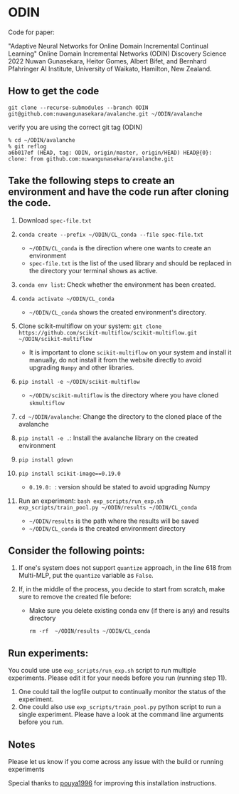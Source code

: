 # ODIN
Code for paper:

"Adaptive Neural Networks for Online Domain Incremental Continual Learning"
Online Domain Incremental Networks (ODIN)
Discovery Science 2022
Nuwan Gunasekara, Heitor Gomes, Albert Bifet, and Bernhard Pfahringer
AI Institute, University of Waikato, Hamilton, New Zealand.


## How to get the code 
```
git clone --recurse-submodules --branch ODIN git@github.com:nuwangunasekara/avalanche.git ~/ODIN/avalanche
```
verify you are using the correct git tag (ODIN)
```
% cd ~/ODIN/avalanche
% git reflog                          
a6b017ef (HEAD, tag: ODIN, origin/master, origin/HEAD) HEAD@{0}: clone: from github.com:nuwangunasekara/avalanche.git
```

## Take the following steps to create an environment and have the code run after cloning the code.

1. Download `spec-file.txt`

2. `conda create --prefix ~/ODIN/CL_conda --file spec-file.txt`
    * `~/ODIN/CL_conda` is the direction where one wants to create an environment
    *  `spec-file.txt` is the list of the used library and should be replaced in the directory your terminal shows as active.
3. `conda env list`: Check whether the environment has been created.
4. `conda activate ~/ODIN/CL_conda`
    * `~/ODIN/CL_conda` shows the created environment's directory.
5. Clone scikit-multiflow on your system: `git clone https://github.com/scikit-multiflow/scikit-multiflow.git ~/ODIN/scikit-multiflow`
    * It is important to clone `scikit-multiflow` on your system and install it manually, do not install it from the website directly to avoid upgrading `Numpy` and other libraries.
6. `pip install -e ~/ODIN/scikit-multiflow` 
    * `~/ODIN/scikit-multiflow` is the directory where you have cloned `skmultiflow`
7. `cd ~/ODIN/avalanche`: Change the directory to the cloned place of the avalanche
8. `pip install -e .`: Install the avalanche library on the created environment
9. `pip install gdown`
10. `pip install scikit-image==0.19.0`
    * `0.19.0: `: version should be stated to avoid upgrading Numpy
11. Run an experiment: `bash exp_scripts/run_exp.sh exp_scripts/train_pool.py ~/ODIN/results ~/ODIN/CL_conda`
    * `~/ODIN/results` is the path where the results will be saved
    * `~/ODIN/CL_conda` is the created environment directory


## Consider the following points:
1. If one's system does not support `quantize` approach, in the line 618 from Multi-MLP, put the `quantize` variable as `False`.

2. If, in the middle of the process, you decide to start from scratch, make sure to remove the created file before:
    * Make sure you delete existing conda env (if there is any) and results directory
         ```
         rm -rf  ~/ODIN/results ~/ODIN/CL_conda
         ```

## Run experiments: 
You could use use ```exp_scripts/run_exp.sh``` script to run multiple experiments. Please edit it for your needs before you run (running step 11).
1. One could tail the logfile output to continually monitor the status of the experiment.
2. One could also use ```exp_scripts/train_pool.py``` python script to run a single experiment. Please have a look at the command line arguments before you run. 

## Notes

Please let us know if you come across any issue with the build or running experiments

Special thanks to [pouya1996](https://github.com/pouya1996) for improving this installation instructions.
